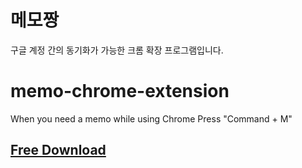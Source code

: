 # 메모짱
구글 계정 간의 동기화가 가능한 크롬 확장 프로그램입니다.

# memo-chrome-extension
When you need a memo while using Chrome Press "Command + M"


## [Free Download](https://chrome.google.com/webstore/detail/memozzang/nnocokeccpdhijhmjekelnhmmjimplco?hl=ko&authuser=0)
